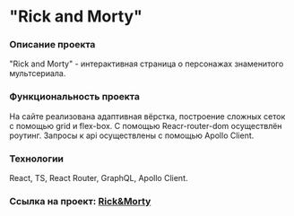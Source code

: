 # **"Rick and Morty"**

### Описание проекта
"Rick and Morty" - интерактивная страница о персонажах знаменитого мультсериала. 

### Функциональность проекта
На сайте реализована адаптивная вёрстка, построение сложных сеток с помощью grid и flex-box. С помощью Reacr-router-dom осуществлён роутинг. Запросы к api осуществлены с помощью Apollo Client.

### Технологии
React, TS, React Router, GraphQL, Apollo Client.

### Ссылка на проект: [Rick&Morty](https://evgeniastep8.github.io/rick-morty-React-TS-ApolloClient-)
